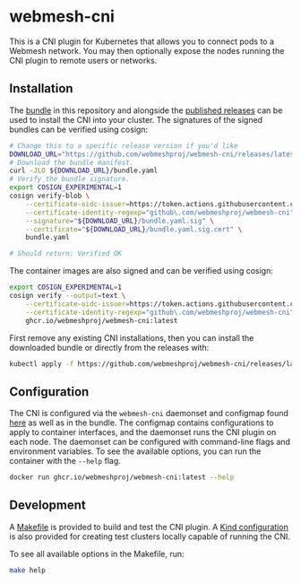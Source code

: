 # webmesh-cni

This is a CNI plugin for Kubernetes that allows you to connect pods to a Webmesh network.
You may then optionally expose the nodes running the CNI plugin to remote users or networks.

## Installation

The [bundle](deploy/bundle.yaml) in this repository and alongside the [published releases](https://github.com/webmeshproj/webmesh-cni/releases) can be used to install the CNI into your cluster.
The signatures of the signed bundles can be verified using cosign:

```bash
# Change this to a specific release version if you'd like
DOWNLOAD_URL="https://github.com/webmeshproj/webmesh-cni/releases/latest/download"
# Download the bundle manifest.
curl -JLO ${DOWNLOAD_URL}/bundle.yaml
# Verify the bundle signature.
export COSIGN_EXPERIMENTAL=1
cosign verify-blob \
    --certificate-oidc-issuer=https://token.actions.githubusercontent.com \
    --certificate-identity-regexp="github\.com/webmeshproj/webmesh-cni" \
    --signature="${DOWNLOAD_URL}/bundle.yaml.sig" \
    --certificate="${DOWNLOAD_URL}/bundle.yaml.sig.cert" \
    bundle.yaml

# Should return: Verified OK
```

The container images are also signed and can be verified using cosign:

```bash
export COSIGN_EXPERIMENTAL=1
cosign verify --output=text \
    --certificate-oidc-issuer=https://token.actions.githubusercontent.com \
    --certificate-identity-regexp="github\.com/webmeshproj/webmesh-cni" \
    ghcr.io/webmeshproj/webmesh-cni:latest
```

First remove any existing CNI installations, then you can install the downloaded bundle or directly from the releases with:

```bash
kubectl apply -f https://github.com/webmeshproj/webmesh-cni/releases/latest/download/bundle.yaml
```

## Configuration

The CNI is configured via the `webmesh-cni` daemonset and configmap found [here](deploy/cni/cni.yaml) as well as in the bundle.
The configmap contains configurations to apply to container interfaces, and the daemonset runs the CNI plugin on each node.
The daemonset can be configured with command-line flags and environment variables.
To see the available options, you can run the container with the `--help` flag.

```bash
docker run ghcr.io/webmeshproj/webmesh-cni:latest --help
```

## Development

A [Makefile](Makefile) is provided to build and test the CNI plugin.
A [Kind configuration](examples/single-cluster/kindconfig.yaml) is also provided for creating test clusters locally capable of running the CNI.

To see all available options in the Makefile, run:

```bash
make help
```
